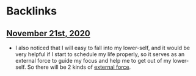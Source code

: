 
# Backlinks
## [November 21st, 2020](<November 21st, 2020.md>)
- I also noticed that I will easy to fall into my lower-self, and it would be very helpful if I start to schedule my life properly, so it serves as an external force to guide my focus and help me to get out of my lower-self. So there will be 2 kinds of [external force](<external force.md>).

